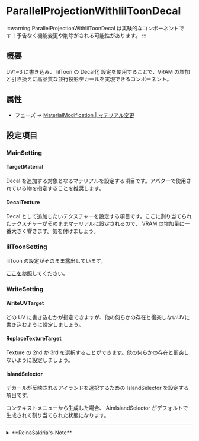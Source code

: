 # ParallelProjectionWithlilToonDecal

:::warning
ParallelProjectionWithlilToonDecal は実験的なコンポーネントです！予告なく機能変更や削除がされる可能性があります。
:::

## 概要

UV1~3 に書き込み、 lilToon の Decal化 設定を使用することで、VRAM の増加と引き換えに高品質な並行投影デカールを実現できるコンポーネント。

## 属性

- フェーズ -> [MaterialModification | マテリアル変更](/docs/Reference/General/ExecutionOrder.md#materialmodification--マテリアル変更)

## 設定項目

### MainSetting

#### TargetMaterial

Decal を追加する対象となるマテリアルを設定する項目です。アバターで使用されている物を指定することを推奨します。

#### DecalTexture

Decal として追加したいテクスチャーを設定する項目です。ここに割り当てられたテクスチャーがそのままマテリアルに設定されるので、 VRAM の増加量に一番大きく響きます。気を付けましょう。

### lilToonSetting

lilToon の設定がそのまま露出しています。

[ここを参照](https://lilxyzw.github.io/lilToon/ja_JP/color/maincolor_layer.html)してください。

### WriteSetting

#### WriteUVTarget

どの UV に書き込むかが指定できますが、他の何らかの存在と衝突しないUVに書き込むように設定しましょう。

#### ReplaceTextureTarget

Texture の 2nd か 3rd を選択することができます。他の何らかの存在と衝突しないように設定しましょう。

#### IslandSelector

デカールが反映されるアイランドを選択するための IslandSelector を設定する項目です。

コンテキストメニューから生成した場合、 AimIslandSelector がデフォルトで生成されて割り当てられた状態になります。

---
<details>
  <summary>**ReinaSakiria's-Note**</summary>

これは TexTransTool v0.9.0 から 実験的機能として追加されたコンポーネントです。

[PR-#851](https://github.com/ReinaS-64892/TexTransTool/pull/851) にて作っては見たもの、このコンポーネントはテクスチャに対する編集は何一つ行われておらず、 TTT のテクスチャの改変という領域を大幅に逸脱していて、 [Issue-#850](https://github.com/ReinaS-64892/TexTransTool/issues/850) と一緒に別のツールに切り離すべきだと思っています。

誰かマテリアルやメッシュを編集してシェーダーのためにいい感じの設定をする非破壊ツールを作ってこのコンポーネントを持って行ってくれる人が現れてくれることを願っています。
</details>
